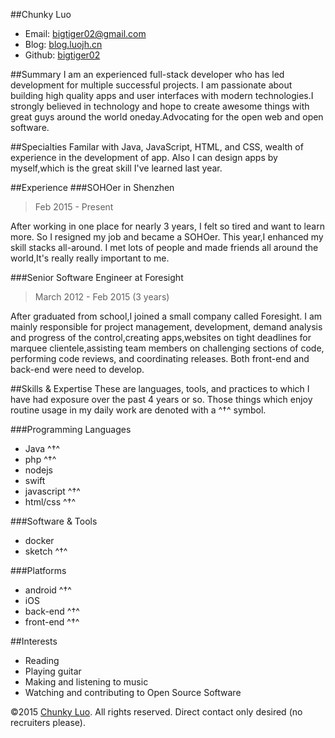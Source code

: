 ##Chunky Luo
* Email: [bigtiger02@gmail.com](mailto:bigtiger02@gmail.com "bigtiger02@gmail.com")
* Blog: [blog.luojh.cn](http://blog.luojh.cn "blog.luojh.cn")
* Github: [bigtiger02](https://github.com/bigtiger02 "bigtiger02")  

##Summary
I am an experienced full-stack developer who has led development for multiple successful projects. I am passionate about building high quality apps and user interfaces with modern technologies.I strongly believed in technology and hope to create awesome things with great guys around the world oneday.Advocating for the open web and open software.

##Specialties
Familar with Java, JavaScript, HTML, and CSS,
wealth of experience in the development of app. Also I can design apps by myself,which is the great skill I've learned last year. 

##Experience
###SOHOer in Shenzhen
>Feb 2015 - Present

After working in one place for nearly 3 years, I felt so tired and want to learn more. So I resigned my job and became a SOHOer. This year,I enhanced my skill stacks all-around. I met lots of people and made friends all around the world,It's really really important to me.

###Senior Software Engineer at Foresight
>March 2012 - Feb 2015 (3 years)  

After graduated from school,I joined a small company called Foresight. I am mainly responsible for project management, development, demand analysis and progress of the control,creating apps,websites on tight deadlines for marquee clientele,assisting team members on challenging sections of code, performing code reviews, and coordinating releases. Both front-end and back-end were need to develop. 

##Skills & Expertise
These are languages, tools, and practices to which I have had exposure over the past 4 years or so. Those things which enjoy routine usage in my daily work are denoted with a ^†^ symbol.

###Programming Languages
* Java ^†^
* php ^†^
* nodejs
* swift
* javascript ^†^
* html/css ^†^

###Software & Tools
* docker
* sketch ^†^

###Platforms
* android ^†^
* iOS
* back-end ^†^
* front-end ^†^

##Interests
* Reading
* Playing guitar
* Making and listening to music
* Watching and contributing to Open Source Software

©2015 [Chunky Luo](http://blog.luojh.cn). All rights reserved. Direct contact only desired (no recruiters please).
